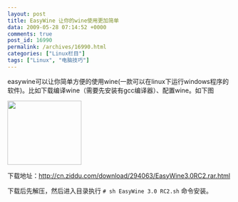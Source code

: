 ```yaml
---
layout: post
title: EasyWine 让你的wine使用更加简单
data: 2009-05-28 07:14:52 +0000
comments: true
post_id: 16990
permalink: /archives/16990.html
categories: ["Linux栏目"]
tags: ["Linux", "电脑技巧"]
---
```


easywine可以让你简单方便的使用wine(一款可以在linux下运行windows程序的软件)。比如下载编译wine（需要先安装有gcc编译器）、配置wine。如下图
<p style="text-align:"><a href="http://img124.picfoco.com/img.php?id=1982778801"><img src="http://img124.picfoco.com/thumb/1982778801.jpeg" alt="" width="166" height="144" /></a></p>

下载地址：<a href="http://cn.ziddu.com/download/294063/EasyWine3.0RC2.rar.html" target="_blank">http://cn.ziddu.com/download/294063/EasyWine3.0RC2.rar.html</a>

下载后先解压，然后进入目录执行 `# sh EasyWine 3.0 RC2.sh` 命令安装。
